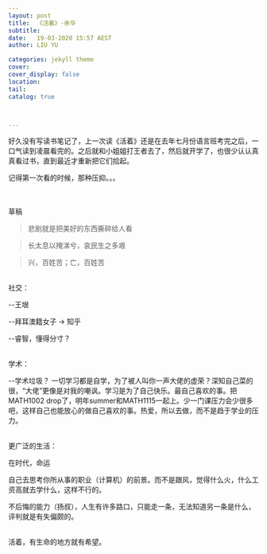 ```yaml
---
layout: post
title:  《活着》-余华
subtitle: 
date:   19-03-2020 15:57 AEST
author: LIU YU

categories: jekyll theme
cover: 
cover_display: false
location: 
tail: 
catalog: true 



---
```


好久没有写读书笔记了，上一次读《活着》还是在去年七月份语言班考完之后，一口气读到凌晨看完的。之后就和小姐姐打王者去了，然后就开学了，也很少认认真真看过书，直到最近才重新把它们拾起。

记得第一次看的时候，那种压抑。。。





<br><br>草稿



> 悲剧就是把美好的东西撕碎给人看

> 长太息以掩涕兮，哀民生之多艰

> 兴，百姓苦；亡，百姓苦

<br>社交：

--王垠

--拜耳澳籍女子  ->  知乎

--睿智，懂得分寸？

<br>学术：

--学术垃圾？ 一切学习都是自学，为了被人叫你一声大佬的虚荣？深知自己菜的很，“大佬”更像是对我的嘲讽。学习是为了自己快乐。最自己喜欢的事。把MATH1002 drop了，明年summer和MATH1115一起上。少一门课压力会少很多吧，这样自己也能放心的做自己喜欢的事。热爱，所以去做，而不是趋于学业的压力。

<br>更广泛的生活：

在时代，命运

自己去思考你所从事的职业（计算机）的前景。而不是跟风，觉得什么火，什么工资高就去学什么，这样不行的。

不后悔的能力（扬叔），人生有许多路口，只能走一条，无法知道另一条是什么，评判就是有失偏颇的。

<br>活着，有生命的地方就有希望。
